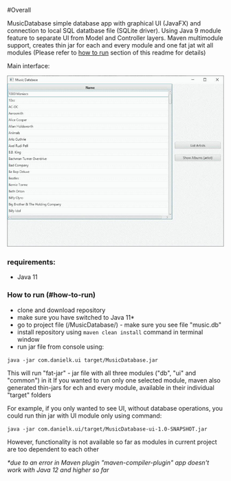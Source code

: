 #Overall

MusicDatabase simple database app with graphical UI (JavaFX) and connection to local SQL datatbase file (SQLite driver). 
Using Java 9 module feature to separate UI from Model and Controller layers. Maven multimodule support, creates thin jar for each and every module and one fat jat wit all modules (Please refer to [how to run](#how-to-run) section of this readme for details)

Main interface:

![screen_overall](screens/0_Overall.jpg)

### requirements:

- Java 11

### How to run (#how-to-run)

- clone and download repository
- make sure you have switched to Java 11*
- go to project file (/MusicDatabase/) - make sure you see file "music.db"
- install repository using ```maven clean install``` command in terminal window
- run jar file from console using: 
```$xslt
java -jar com.danielk.ui target/MusicDatabase.jar
```
This will run "fat-jar" - jar file with all three modules ("db", "ui" and "common") in it
If you wanted to run only one selected module, maven also generated thin-jars for ech and every module, available in their individual "target" folders 

For example, if you only wanted to see UI, without database operations, you could run thin jar with UI module only using command:

```
java -jar com.danielk.ui/target/MusicDatabase-ui-1.0-SNAPSHOT.jar
```

However, functionality is not available so far as modules in current project are too dependent to each other



_*due to an error in Maven plugin "maven-compiler-plugin" app doesn't work with Java 12 and higher so far_